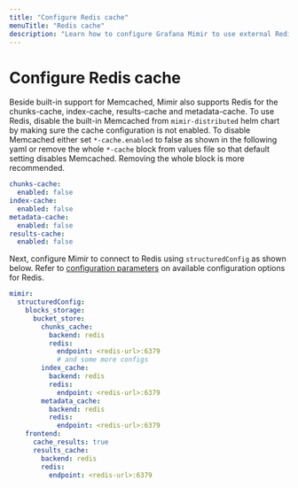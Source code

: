 ```yaml
---
title: "Configure Redis cache"
menuTitle: "Redis cache"
description: "Learn how to configure Grafana Mimir to use external Redis as cache"
---
```


# Configure Redis cache

Beside built-in support for Memcached, Mimir also supports Redis for the chunks-cache, index-cache, results-cache and metadata-cache. To use Redis, disable the built-in Memcached
from `mimir-distributed` helm chart by making sure the cache configuration is not enabled. To disable Memcached either set `*-cache.enabled` to false as shown in the following yaml or remove the whole `*-cache`
block from values file so that default setting disables Memcached. Removing the whole block is more recommended.

```yaml
chunks-cache:
  enabled: false
index-cache:
  enabled: false
metadata-cache:
  enabled: false
results-cache:
  enabled: false
```

Next, configure Mimir to connect to Redis using `structuredConfig` as shown below. Refer to [configuration parameters](/docs/mimir/latest/references/configuration-parameters/#redis) on available configuration options for Redis.

```yaml
mimir:
  structuredConfig:
    blocks_storage:
      bucket_store:
        chunks_cache:
          backend: redis
          redis:
            endpoint: <redis-url>:6379
            # and some more configs
        index_cache:
          backend: redis
          redis:
            endpoint: <redis-url>:6379
        metadata_cache:
          backend: redis
          redis:
            endpoint: <redis-url>:6379
    frontend:
      cache_results: true
      results_cache:
        backend: redis
        redis:
          endpoint: <redis-url>:6379
```
